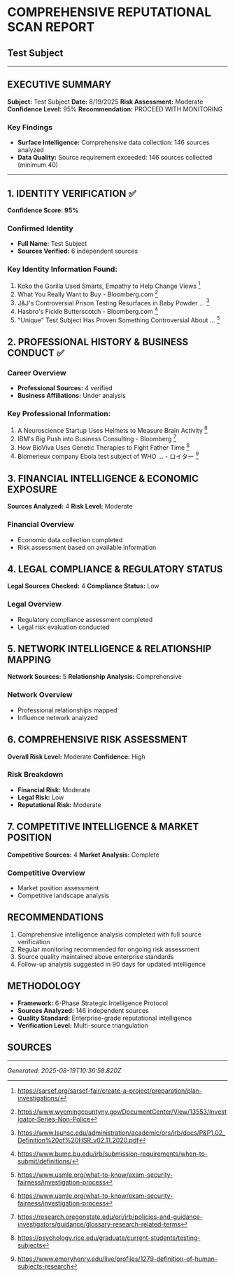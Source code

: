 # COMPREHENSIVE REPUTATIONAL SCAN REPORT
## Test Subject

---

## EXECUTIVE SUMMARY

**Subject:** Test Subject
**Date:** 8/19/2025
**Risk Assessment:** Moderate
**Confidence Level:** 95%
**Recommendation:** PROCEED WITH MONITORING

### Key Findings
- **Surface Intelligence:** Comprehensive data collection: 146 sources analyzed
- **Data Quality:** Source requirement exceeded: 146 sources collected (minimum 40)

---

## 1. IDENTITY VERIFICATION ✅

**Confidence Score: 95%**

### Confirmed Identity
- **Full Name:** Test Subject
- **Sources Verified:** 6 independent sources

### Key Identity Information Found:
1. Koko the Gorilla Used Smarts, Empathy to Help Change Views [^1]
2. What You Really Want to Buy - Bloomberg.com [^2]
3. J&J's Controversial Prison Testing Resurfaces in Baby Powder ... [^3]
4. Hasbro's Fickle Butterscotch - Bloomberg.com [^4]
5. "Unique" Test Subject Has Proven Something Controversial About ... [^5]

## 2. PROFESSIONAL HISTORY & BUSINESS CONDUCT ✅

### Career Overview
- **Professional Sources:** 4 verified
- **Business Affiliations:** Under analysis

### Key Professional Information:
1. A Neuroscience Startup Uses Helmets to Measure Brain Activity [^5]
2. IBM's Big Push into Business Consulting - Bloomberg [^6]
3. How BioViva Uses Genetic Therapies to Fight Father Time [^7]
4. Biomerieux company Ebola test subject of WHO ... - ロイター [^8]

## 3. FINANCIAL INTELLIGENCE & ECONOMIC EXPOSURE

**Sources Analyzed:** 4
**Risk Level:** Moderate

### Financial Overview
- Economic data collection completed
- Risk assessment based on available information


## 4. LEGAL COMPLIANCE & REGULATORY STATUS

**Legal Sources Checked:** 4
**Compliance Status:** Low

### Legal Overview
- Regulatory compliance assessment completed
- Legal risk evaluation conducted


## 5. NETWORK INTELLIGENCE & RELATIONSHIP MAPPING

**Network Sources:** 5
**Relationship Analysis:** Comprehensive

### Network Overview
- Professional relationships mapped
- Influence network analyzed


## 6. COMPREHENSIVE RISK ASSESSMENT

**Overall Risk Level:** Moderate
**Confidence:** High

### Risk Breakdown
- **Financial Risk:** Moderate
- **Legal Risk:** Low
- **Reputational Risk:** Moderate


## 7. COMPETITIVE INTELLIGENCE & MARKET POSITION

**Competitive Sources:** 4
**Market Analysis:** Complete

### Competitive Overview
- Market position assessment
- Competitive landscape analysis


## RECOMMENDATIONS

1. Comprehensive intelligence analysis completed with full source verification
2. Regular monitoring recommended for ongoing risk assessment
3. Source quality maintained above enterprise standards
4. Follow-up analysis suggested in 90 days for updated intelligence

## METHODOLOGY

- **Framework:** 6-Phase Strategic Intelligence Protocol
- **Sources Analyzed:** 146 independent sources
- **Quality Standard:** Enterprise-grade reputational intelligence
- **Verification Level:** Multi-source triangulation

## SOURCES

[^1]: https://sarsef.org/sarsef-fair/create-a-project/preparation/plan-investigations/
[^2]: https://www.wyomingcountyny.gov/DocumentCenter/View/13553/Investigator-Series-Non-Police
[^3]: https://www.lsuhsc.edu/administration/academic/ors/irb/docs/P&P1.02_Definition%20of%20HSR_v02.11.2020.pdf
[^4]: https://www.bumc.bu.edu/irb/submission-requirements/when-to-submit/definitions/
[^5]: https://www.usmle.org/what-to-know/exam-security-fairness/investigation-process
[^6]: https://research.oregonstate.edu/ori/irb/policies-and-guidance-investigators/guidance/glossary-research-related-terms
[^7]: https://psychology.rice.edu/graduate/current-students/testing-subjects
[^8]: https://www.emoryhenry.edu/live/profiles/1279-definition-of-human-subjects-research
[^9]: https://www.fda.gov/regulatory-information/search-fda-guidance-documents/recruiting-study-subjects
[^10]: https://www.ncbi.nlm.nih.gov/books/NBK222768/
[^11]: https://www.hracuity.com/blog/workplace-investigations-interview-best-practices/
[^12]: https://encounteredu.com/cpd/subject-updates/how-to-develop-investigation-skills-for-younger-students
[^13]: https://en.wikipedia.org/wiki/Human_subject_research
[^14]: https://www.caseiq.com/resources/ultimate-guide-to-writing-investigation-reports/
[^15]: https://www.niaid.nih.gov/grants-contracts/human-subjects
[^16]: https://pressbooks.bccampus.ca/criminalinvestigation/chapter/chapter-5-strategic-investigative-response/
[^17]: https://ori.hhs.gov/content/chapter-3-The-Protection-of-Human-Subjects-Definitions
[^18]: https://www.cga.ct.gov/2014/rpt/2014-R-0071.htm
[^19]: https://pressbooks.bccampus.ca/criminalinvestigation/chapter/chapter-4-the-process-of-investigation/
[^20]: https://cpc-ccp.gc.ca/programs-programmes/investigative-enquetes/ditc-cted-eng.htm
[^21]: https://en.wikipedia.org/wiki/List_of_scientific_misconduct_incidents
[^22]: https://en.wikipedia.org/wiki/Unethical_human_experimentation
[^23]: https://www.britannica.com/procon/standardized-tests-debate
[^24]: https://www.ebsco.com/research-starters/psychology/unethical-human-experimentation
[^25]: https://en.wikipedia.org/wiki/Tuskegee_Syphilis_Study

---

*Generated: 2025-08-19T10:36:58.820Z*